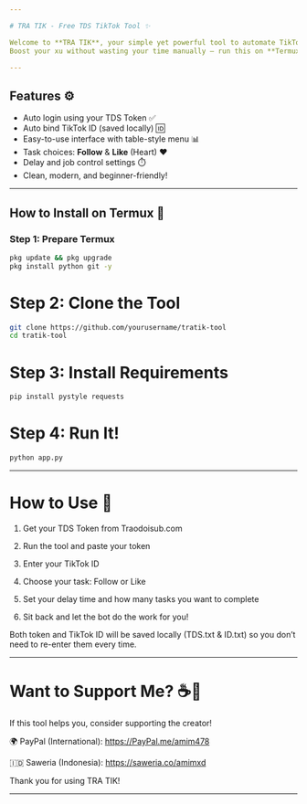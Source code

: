 ```yaml
---

# TRA TIK - Free TDS TikTok Tool ✨

Welcome to **TRA TIK**, your simple yet powerful tool to automate TikTok tasks (Follow & Like) via [Traodoisub.com](https://traodoisub.com)!  
Boost your xu without wasting your time manually — run this on **Termux** and let it do the job for you.

---
```


## Features ⚙️

- Auto login using your TDS Token ✅
- Auto bind TikTok ID (saved locally) 🆔
- Easy-to-use interface with table-style menu 📊
- Task choices: **Follow** & **Like** (Heart) ❤️
- Delay and job control settings ⏱️
- Clean, modern, and beginner-friendly!

---

## How to Install on Termux 📲

### Step 1: Prepare Termux

```bash
pkg update && pkg upgrade
pkg install python git -y
```

# Step 2: Clone the Tool
```bash
git clone https://github.com/yourusername/tratik-tool
cd tratik-tool
```
# Step 3: Install Requirements
```bash
pip install pystyle requests
```
# Step 4: Run It!
```bash
python app.py
```

---

# How to Use 🧠

1. Get your TDS Token from Traodoisub.com


2. Run the tool and paste your token


3. Enter your TikTok ID


4. Choose your task: Follow or Like


5. Set your delay time and how many tasks you want to complete


6. Sit back and let the bot do the work for you!



Both token and TikTok ID will be saved locally (TDS.txt & ID.txt) so you don’t need to re-enter them every time.


---

# Want to Support Me? ☕💖

If this tool helps you, consider supporting the creator!

🌍 PayPal (International): 
https://PayPal.me/amim478

🇮🇩 Saweria (Indonesia):
https://saweria.co/amimxd


Thank you for using TRA TIK!


---
